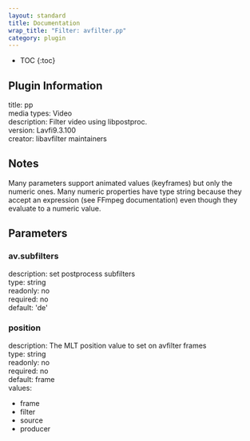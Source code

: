 ```yaml
---
layout: standard
title: Documentation
wrap_title: "Filter: avfilter.pp"
category: plugin
---
```

* TOC
{:toc}

## Plugin Information

title: pp  
media types:
Video  
description: Filter video using libpostproc.  
version: Lavfi9.3.100  
creator: libavfilter maintainers  

## Notes

Many parameters support animated values (keyframes) but only the numeric ones. Many numeric properties have type string because they accept an expression (see FFmpeg documentation) even though they evaluate to a numeric value.

## Parameters

### av.subfilters

  
description:
set postprocess subfilters  
type: string  
readonly: no  
required: no  
default: 'de'  

### position

  
description:
The MLT position value to set on avfilter frames  
type: string  
readonly: no  
required: no  
default: frame  
values:  

* frame
* filter
* source
* producer

